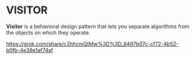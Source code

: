 # VISITOR
**Visitor** is a behavioral design pattern that lets you separate algorithms from the objects on which they operate.

https://grok.com/share/c2hhcmQtMw%3D%3D_8497b07c-cf72-4b52-b0fb-4e38e1af74af